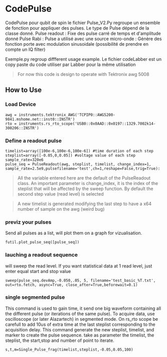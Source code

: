 # CodePulse
CodePulse pour qubit de spin
le fichier Pulse_V2.Py regroupe un ensemble de fonction pour appliquer des pulses.
Le type de Pulse dépend de la classe donné.
Pulse readout : Fixe des pulse carré de temps et d'amplitude donné
Pulse Rabi : Pulse a utilisé avec une source micro-onde : Génère des fonction porte avec modulation sinusoidale (possibilité de prendre en compte un IQ filter)


Exemple.py regroup diffferent usage example.
Le fichier codeLabber est un copy paste du code utiliser par Labber pour la même utilisation

> For now this code is design to operate with Tektronix awg 5008


## How to Use

### Load Device
```
awg = instruments.tektronix_AWG('TCPIP0::AWG5200-9841.mshome.net::inst0::INSTR')
rto = instruments.rs_rto_scope('USB0::0x0AAD::0x0197::1329.7002k14-300206::INSTR')
```

### Define a readout pulse
```
timelist=array([100e-6,100e-6,100e-6]) #time duration of each step
steplist=array([-0.05,0,0.05]) #voltage value of each step
sample_rate=320e6
pulse_seq = PulseReadout(awg, steplist, timelist, change_index=1, sample_rate=2.5e9,pulsefilename='test',ch=1,reshape=False,trig=True):
```
> All the variable entered here are the default of the PulseReadout class.
> An important parameter is change_index, it is the index of the steplist that will be affected by the sweep function.
> By default the second step value (read level) is selected

> A new timelist is generated modifying the last step to have a x64 number of sample on the awg (weird bug)

### previz your pulses
Send all pulses as a list, will plot them on a graph for vizualisation.
```
futil.plot_pulse_seq([pulse_seq])
```

### lauching a readout sequence
will sweep the read level.
If you want statistical data at 1 read level, just enter equal start and stop value
```
sweep(pulse_seq.devAmp,-0.050,.05, 5, filename='test_basic_%T.txt', out=rto.fetch, async=True, close_after=True,beforewait=0.1)
```

### single segmented pulse

This command is used to gain time, it send one big waveform containing all the different pulse (or iterations of the same pulse).
To acquire data, use oscilloscope (or later Alazartech) in segmented mode. On rs_rto scope be carefull to add 10us of extra time at the last steplist corresponding to the acquisition delay.
This command generate the new steplist, timelist, and marker to create the pulse sequence. take as parameter the timelist, the steplist, the start,stop and number of point to iterate.
```
s,t,m=Single_Pulse_frag(timelist,steplist,-0.05,0.05,100)
```

